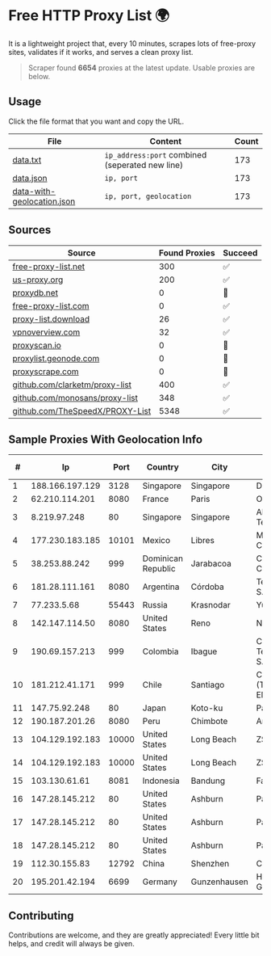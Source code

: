 
# Free HTTP Proxy List 🌍

It is a lightweight project that, every 10 minutes, scrapes lots of free-proxy sites, validates if it works, and serves a clean proxy list.


> Scraper found **6654** proxies at the latest update. Usable proxies are below.

## Usage

Click the file format that you want and copy the URL.


|File|Content|Count|
|----|-------|-----|
|[data.txt](https://raw.githubusercontent.com/themiralay/Proxy-List-World/master/data.txt)|`ip_address:port` combined (seperated new line)|173|
|[data.json](https://raw.githubusercontent.com/themiralay/Proxy-List-World/master/data.json)|`ip, port`|173|
|[data-with-geolocation.json](https://raw.githubusercontent.com/themiralay/Proxy-List-World/master/data-with-geolocation.json)|`ip, port, geolocation`|173|

## Sources

|Source|Found Proxies|Succeed|
|------|-------------|-------|
|[free-proxy-list.net](https://free-proxy-list.net)|300|✅|
|[us-proxy.org](https://www.us-proxy.org)|200|✅|
|[proxydb.net](http://proxydb.net)|0|🚫|
|[free-proxy-list.com](https://free-proxy-list.com/?page=&port=&type%5B%5D=http&type%5B%5D=https&up_time=0&search=Search)|0|✅|
|[proxy-list.download](https://www.proxy-list.download/HTTP)|26|✅|
|[vpnoverview.com](https://vpnoverview.com/privacy/anonymous-browsing/free-proxy-servers)|32|✅|
|[proxyscan.io](https://www.proxyscan.io)|0|🚫|
|[proxylist.geonode.com](https://proxylist.geonode.com/api/proxy-list?limit=300&page=1&sort_by=lastChecked&sort_type=desc&protocols=http,https)|0|🚫|
|[proxyscrape.com](https://api.proxyscrape.com/v2/?request=displayproxies&protocol=http&timeout=10000&country=all&ssl=all&anonymity=all)|0|🚫|
|[github.com/clarketm/proxy-list](https://raw.githubusercontent.com/clarketm/proxy-list/master/proxy-list-raw.txt)|400|✅|
|[github.com/monosans/proxy-list](https://raw.githubusercontent.com/monosans/proxy-list/main/proxies/http.txt)|348|✅|
|[github.com/TheSpeedX/PROXY-List](https://raw.githubusercontent.com/TheSpeedX/PROXY-List/master/http.txt)|5348|✅|


## Sample Proxies With Geolocation Info

|#|Ip|Port|Country|City|Internet Service Provider|
|-|--|----|-------|----|-------------------------|
|1|188.166.197.129|3128|Singapore|Singapore|DigitalOcean, LLC|
|2|62.210.114.201|8080|France|Paris|Online SAS|
|3|8.219.97.248|80|Singapore|Singapore|Alibaba (US) Technology Co., Ltd.|
|4|177.230.183.185|10101|Mexico|Libres|Mega Cable, S.A. de C.V.|
|5|38.253.88.242|999|Dominican Republic|Jarabacoa|Cogent Communications|
|6|181.28.111.161|8080|Argentina|Córdoba|Telecom Argentina S.A|
|7|77.233.5.68|55443|Russia|Krasnodar|Yug-Link|
|8|142.147.114.50|8080|United States|Reno|Nextlink Broadband|
|9|190.69.157.213|999|Colombia|Ibague|Colombia Telecomunicaciones S.a. ESP|
|10|181.212.41.171|999|Chile|Santiago|CTC. CORP S.A. (TELEFONICA EMPRESAS)|
|11|147.75.92.248|80|Japan|Koto-ku|Packet Host, Inc.|
|12|190.187.201.26|8080|Peru|Chimbote|Americatel Peru S.A.|
|13|104.129.192.183|10000|United States|Long Beach|ZSCALER, INC.|
|14|104.129.192.183|10000|United States|Long Beach|ZSCALER, INC.|
|15|103.130.61.61|8081|Indonesia|Bandung|Fastama|
|16|147.28.145.212|80|United States|Ashburn|Packet Host, Inc.|
|17|147.28.145.212|80|United States|Ashburn|Packet Host, Inc.|
|18|147.28.145.212|80|United States|Ashburn|Packet Host, Inc.|
|19|112.30.155.83|12792|China|Shenzhen|China Mobile|
|20|195.201.42.194|6699|Germany|Gunzenhausen|Hetzner Online GmbH|



## Contributing

Contributions are welcome, and they are greatly appreciated! Every
little bit helps, and credit will always be given.


